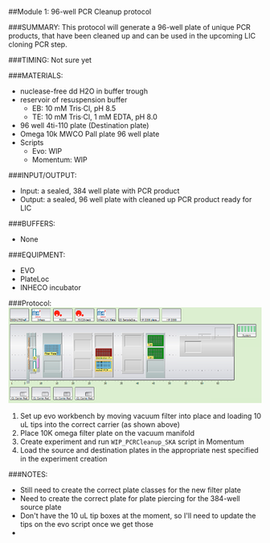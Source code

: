 ##Module 1: 96-well PCR Cleanup protocol

###SUMMARY: 
This protocol will generate a 96-well plate of unique PCR products, that have been cleaned up and can be used in the upcoming LIC cloning PCR step. 

###TIMING: Not sure yet  

###MATERIALS: 
-  nuclease-free dd H2O in buffer trough 
- reservoir of resuspension buffer
  - EB: 10 mM Tris·Cl, pH 8.5
  - TE: 10 mM Tris·Cl, 1 mM EDTA, pH 8.0
- 96 well 4ti-110 plate (Destination plate)
- Omega 10k MWCO Pall plate 96 well plate
- Scripts
  - Evo: WIP
  - Momentum: WIP

###INPUT/OUTPUT: 
- Input: a sealed, 384 well plate with PCR product 
- Output: a sealed, 96 well plate with cleaned up PCR product ready for LIC 

###BUFFERS: 
- None

###EQUIPMENT: 
- EVO
- PlateLoc
- INHECO incubator 

###Protocol: 
![Image of workbench](https://github.com/choderalab/lab-protocols/blob/molecular_biology/Molecular_Biology/protocols/img/PCR_cleanup_workbench.png)

1) Set up evo workbench by moving vacuum filter into place and loading 10 uL tips into the correct carrier (as shown above)
2) Place 10K omega filter plate on the vacuum manifold
3) Create experiment and run `WIP_PCRCleanup_SKA` script in Momentum
4) Load the source and destination plates in the appropriate nest specified in the experiment creation

###NOTES: 
- Still need to create the correct plate classes for the new filter plate
- Need to create the correct plate for plate piercing for the 384-well source plate
- Don't have the 10 uL tip boxes at the moment, so I'll need to update the tips on the evo script once we get those
-
